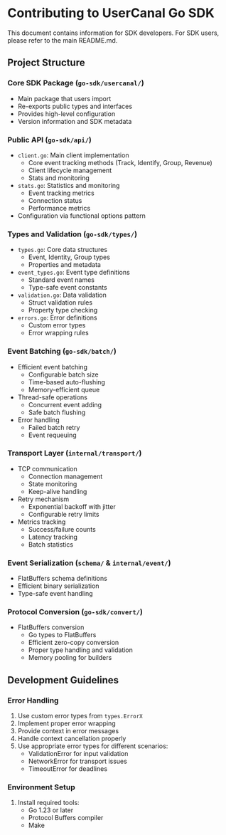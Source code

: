 # Contributing to UserCanal Go SDK

This document contains information for SDK developers. For SDK users, please refer to the main README.md.

## Project Structure

### Core SDK Package (`go-sdk/usercanal/`)
* Main package that users import
* Re-exports public types and interfaces
* Provides high-level configuration
* Version information and SDK metadata

### Public API (`go-sdk/api/`)
* `client.go`: Main client implementation
  * Core event tracking methods (Track, Identify, Group, Revenue)
  * Client lifecycle management
  * Stats and monitoring
* `stats.go`: Statistics and monitoring
  * Event tracking metrics
  * Connection status
  * Performance metrics
* Configuration via functional options pattern

### Types and Validation (`go-sdk/types/`)
* `types.go`: Core data structures
  * Event, Identity, Group types
  * Properties and metadata
* `event_types.go`: Event type definitions
  * Standard event names
  * Type-safe event constants
* `validation.go`: Data validation
  * Struct validation rules
  * Property type checking
* `errors.go`: Error definitions
  * Custom error types
  * Error wrapping rules

### Event Batching (`go-sdk/batch/`)
* Efficient event batching
  * Configurable batch size
  * Time-based auto-flushing
  * Memory-efficient queue
* Thread-safe operations
  * Concurrent event adding
  * Safe batch flushing
* Error handling
  * Failed batch retry
  * Event requeuing

### Transport Layer (`internal/transport/`)
* TCP communication
  * Connection management
  * State monitoring
  * Keep-alive handling
* Retry mechanism
  * Exponential backoff with jitter
  * Configurable retry limits
* Metrics tracking
  * Success/failure counts
  * Latency tracking
  * Batch statistics

### Event Serialization (`schema/` & `internal/event/`)
* FlatBuffers schema definitions
* Efficient binary serialization
* Type-safe event handling

### Protocol Conversion (`go-sdk/convert/`)
* FlatBuffers conversion
  * Go types to FlatBuffers
  * Efficient zero-copy conversion
  * Proper type handling and validation
  * Memory pooling for builders

## Development Guidelines

### Error Handling
1. Use custom error types from `types.ErrorX`
2. Implement proper error wrapping
3. Provide context in error messages
4. Handle context cancellation properly
5. Use appropriate error types for different scenarios:
   * ValidationError for input validation
   * NetworkError for transport issues
   * TimeoutError for deadlines

### Environment Setup
1. Install required tools:
   * Go 1.23 or later
   * Protocol Buffers compiler
   * Make

